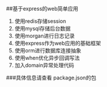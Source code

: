 ##基于express的web简单应用

1.  使用redis存储session
2.  使用mysql存储后台数据
3.  使用morgan进行日志记录
4.  使用express作为web应用的基础框架
5.  使用orm进行数据库连接抽象
6.  使用when优化异步回调写法
7.  加入domain异常处理代码

###具体信息请查看 package.json的包
